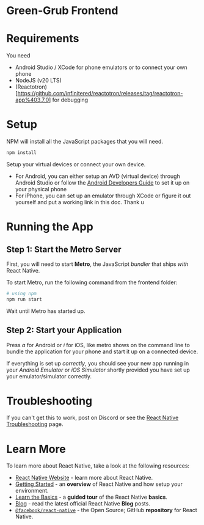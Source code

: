 # Green-Grub Frontend

# Requirements
You need
- Android Studio / XCode for phone emulators or to connect your own phone
- NodeJS (v20 LTS)
- (Reactotron)[https://github.com/infinitered/reactotron/releases/tag/reactotron-app%403.7.0] for debugging

# Setup
NPM will install all the JavaScript packages that you will need.
```bash
npm install
```

Setup your virtual devices or connect your own device.
- For Android, you can either setup an AVD (virtual device) through Android Studio or follow the [Android Developers Guide](https://developer.android.com/studio/run/device) to set it up on your physical phone
- For iPhone, you can set up an emulator through XCode or figure it out yourself and put a working link in this doc. Thank u

# Running the App

## Step 1: Start the Metro Server

First, you will need to start **Metro**, the JavaScript _bundler_ that ships _with_ React Native.

To start Metro, run the following command from the frontend folder:

```bash
# using npm
npm run start
```

Wait until Metro has started up.

## Step 2: Start your Application

Press _a_ for Android or _i_ for iOS, like metro shows on the command line to bundle the application
for your phone and start it up on a connected device.

If everything is set up _correctly_, you should see your new app running in your _Android Emulator_
or _iOS Simulator_ shortly provided you have set up your emulator/simulator correctly.

# Troubleshooting

If you can't get this to work, post on Discord or see the
[React Native Troubleshooting](https://reactnative.dev/docs/troubleshooting) page.

# Learn More

To learn more about React Native, take a look at the following resources:

- [React Native Website](https://reactnative.dev) - learn more about React Native.
- [Getting Started](https://reactnative.dev/docs/environment-setup) - an **overview** of React Native and how setup your environment.
- [Learn the Basics](https://reactnative.dev/docs/getting-started) - a **guided tour** of the React Native **basics**.
- [Blog](https://reactnative.dev/blog) - read the latest official React Native **Blog** posts.
- [`@facebook/react-native`](https://github.com/facebook/react-native) - the Open Source; GitHub **repository** for React Native.
